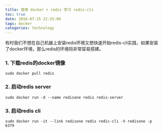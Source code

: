 ```yaml
---
title: 使用 docker + redis 学习 redis-cli
toc: true
date: 2016-07-15 22:25:09
tags: docker
categories: technology
---
```


有时我们不想在自己机器上安装redis环境又想快速开始redis-cli实践，如果安装了docker环境，那么redis的环境将非常容易搭建。
### 1. 下载redis的docker镜像
```
sudo docker pull redis
```

### 2. 启动redis server
```
sudo docker run -d --name redisone redis redis-server
```

### 3. 启动redis cli
```
sudo docker run -it --link redisone redis redic-cli -h redisone -p 6379
```
